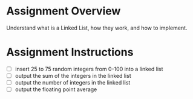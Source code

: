 # Assignment Overview

Understand what is a Linked List, how they work, and how to implement. 

# Assignment Instructions

- [ ] insert 25 to 75 random integers from 0-100 into a linked list 
- [ ] output the sum of the integers in the linked list
- [ ] output the number of integers in the linked list
- [ ] output the floating point average
